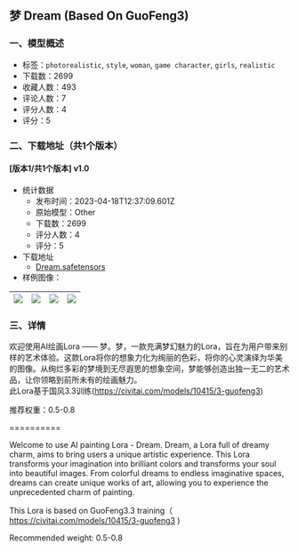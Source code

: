## 梦 Dream (Based On GuoFeng3)
### 一、模型概述

- 标签：`photorealistic`, `style`, `woman`, `game character`, `girls`, `realistic`
- 下载数：2699
- 收藏人数：493
- 评论人数：7
- 评分人数：4
- 评分：5

### 二、下载地址（共1个版本）

#### [版本1/共1个版本] v1.0

- 统计数据
  - 发布时间：2023-04-18T12:37:09.601Z
  - 原始模型：Other
  - 下载数：2699
  - 评分人数：4
  - 评分：5
- 下载地址
  - [Dream.safetensors](https://civitai.com/api/download/models/48946)
- 样例图像：

| <img src="https://image.civitai.com/xG1nkqKTMzGDvpLrqFT7WA/eac26c48-ccfe-4b25-24eb-951718e8e500/width=450/525710.jpeg" /> | <img src="https://image.civitai.com/xG1nkqKTMzGDvpLrqFT7WA/c35f003e-a6cb-46ce-8bf2-ef1e42a41700/width=450/525711.jpeg" /> | <img src="https://image.civitai.com/xG1nkqKTMzGDvpLrqFT7WA/f5bde4c9-7e2a-44c8-c7f5-65a8e0202200/width=450/525715.jpeg" /> | <img src="https://image.civitai.com/xG1nkqKTMzGDvpLrqFT7WA/bcd8b007-3676-400d-1206-804d79b33300/width=450/525719.jpeg" /> |
| ---- | ---- | ---- | ---- |


### 三、详情
<p>欢迎使用AI绘画Lora —— 梦。梦，一款充满梦幻魅力的Lora，旨在为用户带来别样的艺术体验。这款Lora将你的想象力化为绚丽的色彩，将你的心灵演绎为华美的图像。从绚烂多彩的梦境到无尽遐思的想象空间，梦能够创造出独一无二的艺术品，让你领略到前所未有的绘画魅力。<br />此Lora基于国风3.3训练(<a target="_blank" rel="ugc" href="https://civitai.com/models/10415/3-guofeng3">https://civitai.com/models/10415/3-guofeng3</a>)</p><p>推荐权重：0.5-0.8</p><p>==========</p><p>Welcome to use AI painting Lora - Dream. Dream, a Lora full of dreamy charm, aims to bring users a unique artistic experience. This Lora transforms your imagination into brilliant colors and transforms your soul into beautiful images. From colorful dreams to endless imaginative spaces, dreams can create unique works of art, allowing you to experience the unprecedented charm of painting.</p><p>This Lora is based on GuoFeng3.3 training（ <a target="_blank" rel="ugc" href="https://civitai.com/models/10415/3-guofeng3">https://civitai.com/models/10415/3-guofeng3</a> )</p><p>Recommended weight: 0.5-0.8</p>